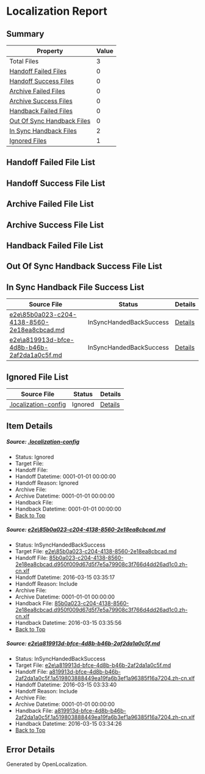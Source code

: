 # <a name='report-top'></a> Localization Report

## Summary
 Property | Value 
 -------- | ----- 
 Total Files | 3
[ Handoff Failed Files ](#handoff-failed-list)| 0
[ Handoff Success Files ](#handoff-success-list)| 0
[ Archive Failed Files ](#archive-failed-list)| 0
[ Archive Success Files ](#archive-success-list)| 0
[ Handback Failed Files ](#handback-failed-list)| 0
[ Out Of Sync Handback Files ](#outofsync-handback-success-list)| 0
[ In Sync Handback Files ](#insync-handback-success-list)| 2
[ Ignored Files ](#ignored-list)| 1

## <a name='handoff-failed-list'></a> Handoff Failed File List

## <a name='handoff-success-list'></a> Handoff Success File List

## <a name='archive-failed-list'></a> Archive Failed File List

## <a name='archive-success-list'></a> Archive Success File List

## <a name='handback-failed-list'></a> Handback Failed File List

## <a name='outofsync-handback-success-list'></a> Out Of Sync Handback Success File List

## <a name='insync-handback-success-list'></a> In Sync Handback File Success List
 Source File | Status | Details 
 ----------- | ------ | ------- 
 [e2e\85b0a023-c204-4138-8560-2e18ea8cbcad.md](https://github.com/OpenLocalizationTest/oltest/blob/f84acb9c0392d7d8a5216a30fca28c6fdbfd7f6b/e2e/85b0a023-c204-4138-8560-2e18ea8cbcad.md) | InSyncHandedBackSuccess | [Details](#c8bdcc5dbe94fc0b38dd9c36b35d7f7dc8a83ed81)
 [e2e\a819913d-bfce-4d8b-b46b-2af2da1a0c5f.md](https://github.com/OpenLocalizationTest/oltest/blob/8d680e949fc4c969ddb7fa3810dc177e20f4d46a/e2e/a819913d-bfce-4d8b-b46b-2af2da1a0c5f.md) | InSyncHandedBackSuccess | [Details](#8dc84aa633da9ce1b21240649d289edf80503a6b2)

## <a name='ignored-list'></a> Ignored File List
 Source File | Status | Details 
 ----------- | ------ | ------- 
 [.localization-config](https://github.com/OpenLocalizationTest/oltest/blob/f84acb9c0392d7d8a5216a30fca28c6fdbfd7f6b/.localization-config) | Ignored | [Details](#66aca4b1c2f43b14ec41e0e427345df94af1d5e10)

## Item Details
##### <a name='66aca4b1c2f43b14ec41e0e427345df94af1d5e10'></a> Source: [.localization-config](https://github.com/OpenLocalizationTest/oltest/blob/f84acb9c0392d7d8a5216a30fca28c6fdbfd7f6b/.localization-config)
* Status: Ignored
* Target File: 
* Handoff File: 
* Handoff Datetime: 0001-01-01 00:00:00
* Handoff Reason: Ignored
* Archive File: 
* Archive Datetime: 0001-01-01 00:00:00
* Handback File: 
* Handback Datetime: 0001-01-01 00:00:00
* [Back to Top](#report-top)

##### <a name='c8bdcc5dbe94fc0b38dd9c36b35d7f7dc8a83ed81'></a> Source: [e2e\85b0a023-c204-4138-8560-2e18ea8cbcad.md](https://github.com/OpenLocalizationTest/oltest/blob/f84acb9c0392d7d8a5216a30fca28c6fdbfd7f6b/e2e/85b0a023-c204-4138-8560-2e18ea8cbcad.md)
* Status: InSyncHandedBackSuccess
* Target File: [e2e\85b0a023-c204-4138-8560-2e18ea8cbcad.md](https://github.com/OpenLocalizationTestOrg/oltest.zh-cn/blob/085544cc591f4cba719cefa1021bf700c16df87f/e2e/85b0a023-c204-4138-8560-2e18ea8cbcad.md)
* Handoff File: [85b0a023-c204-4138-8560-2e18ea8cbcad.d950f009d67d5f7e5a79908c3f766d4dd26ad1c0.zh-cn.xlf](https://github.com/OpenLocalizationTestOrg/olhandoff/blob/0f25486c976c9d90012d965684ef387a7f6a8f02/ol-handoff/OpenLocalizationTestOrg/oltest.zh-cn/yuwzho/ht/85b0a023-c204-4138-8560-2e18ea8cbcad.d950f009d67d5f7e5a79908c3f766d4dd26ad1c0.zh-cn.xlf)
* Handoff Datetime: 2016-03-15 03:35:17
* Handoff Reason: Include
* Archive File: 
* Archive Datetime: 0001-01-01 00:00:00
* Handback File: [85b0a023-c204-4138-8560-2e18ea8cbcad.d950f009d67d5f7e5a79908c3f766d4dd26ad1c0.zh-cn.xlf](https://github.com/OpenLocalizationTestOrg/olhandback/blob/39a4ddb84519d92886a17c2928bed31b8f3846aa/ol-handback/OpenLocalizationTestOrg/oltest.zh-cn/yuwzho/ht/85b0a023-c204-4138-8560-2e18ea8cbcad.d950f009d67d5f7e5a79908c3f766d4dd26ad1c0.zh-cn.xlf)
* Handback Datetime: 2016-03-15 03:35:56
* [Back to Top](#report-top)

##### <a name='8dc84aa633da9ce1b21240649d289edf80503a6b2'></a> Source: [e2e\a819913d-bfce-4d8b-b46b-2af2da1a0c5f.md](https://github.com/OpenLocalizationTest/oltest/blob/8d680e949fc4c969ddb7fa3810dc177e20f4d46a/e2e/a819913d-bfce-4d8b-b46b-2af2da1a0c5f.md)
* Status: InSyncHandedBackSuccess
* Target File: [e2e\a819913d-bfce-4d8b-b46b-2af2da1a0c5f.md](https://github.com/OpenLocalizationTestOrg/oltest.zh-cn/blob/00377fd7ef6121aa159bb4c07616e0b5e6dbe9a2/e2e/a819913d-bfce-4d8b-b46b-2af2da1a0c5f.md)
* Handoff File: [a819913d-bfce-4d8b-b46b-2af2da1a0c5f.1a519803888449ea19fa6b3ef1a96385f16a7204.zh-cn.xlf](https://github.com/OpenLocalizationTestOrg/olhandoff/blob/1a65d515ed6395326eaef3c9e8f2fad94738500f/ol-handoff/OpenLocalizationTestOrg/oltest.zh-cn/yuwzho/ht/a819913d-bfce-4d8b-b46b-2af2da1a0c5f.1a519803888449ea19fa6b3ef1a96385f16a7204.zh-cn.xlf)
* Handoff Datetime: 2016-03-15 03:33:40
* Handoff Reason: Include
* Archive File: 
* Archive Datetime: 0001-01-01 00:00:00
* Handback File: [a819913d-bfce-4d8b-b46b-2af2da1a0c5f.1a519803888449ea19fa6b3ef1a96385f16a7204.zh-cn.xlf](https://github.com/OpenLocalizationTestOrg/olhandback/blob/ae8d454d4b6198dd3bef289e5db74fd8f9a94e64/ol-handback/OpenLocalizationTestOrg/oltest.zh-cn/yuwzho/ht/a819913d-bfce-4d8b-b46b-2af2da1a0c5f.1a519803888449ea19fa6b3ef1a96385f16a7204.zh-cn.xlf)
* Handback Datetime: 2016-03-15 03:34:26
* [Back to Top](#report-top)


## Error Details

Generated by OpenLocalization.
